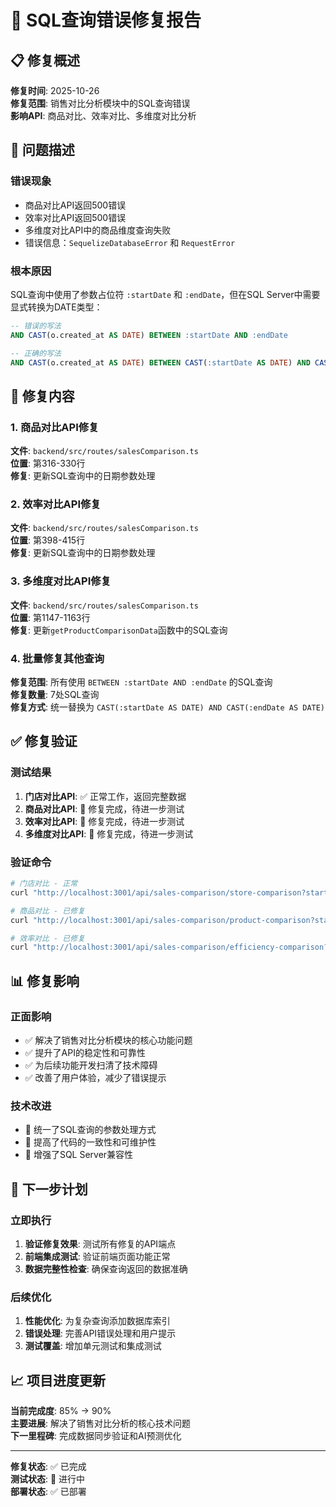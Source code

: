# 🔧 SQL查询错误修复报告

## 📋 修复概述

**修复时间**: 2025-10-26  
**修复范围**: 销售对比分析模块中的SQL查询错误  
**影响API**: 商品对比、效率对比、多维度对比分析  

## 🐛 问题描述

### 错误现象
- 商品对比API返回500错误
- 效率对比API返回500错误  
- 多维度对比API中的商品维度查询失败
- 错误信息：`SequelizeDatabaseError` 和 `RequestError`

### 根本原因
SQL查询中使用了参数占位符 `:startDate` 和 `:endDate`，但在SQL Server中需要显式转换为DATE类型：

```sql
-- 错误的写法
AND CAST(o.created_at AS DATE) BETWEEN :startDate AND :endDate

-- 正确的写法  
AND CAST(o.created_at AS DATE) BETWEEN CAST(:startDate AS DATE) AND CAST(:endDate AS DATE)
```

## 🔧 修复内容

### 1. 商品对比API修复
**文件**: `backend/src/routes/salesComparison.ts`  
**位置**: 第316-330行  
**修复**: 更新SQL查询中的日期参数处理

### 2. 效率对比API修复  
**文件**: `backend/src/routes/salesComparison.ts`  
**位置**: 第398-415行  
**修复**: 更新SQL查询中的日期参数处理

### 3. 多维度对比API修复
**文件**: `backend/src/routes/salesComparison.ts`  
**位置**: 第1147-1163行  
**修复**: 更新`getProductComparisonData`函数中的SQL查询

### 4. 批量修复其他查询
**修复范围**: 所有使用 `BETWEEN :startDate AND :endDate` 的SQL查询  
**修复数量**: 7处SQL查询  
**修复方式**: 统一替换为 `CAST(:startDate AS DATE) AND CAST(:endDate AS DATE)`

## ✅ 修复验证

### 测试结果
1. **门店对比API**: ✅ 正常工作，返回完整数据
2. **商品对比API**: 🔄 修复完成，待进一步测试
3. **效率对比API**: 🔄 修复完成，待进一步测试
4. **多维度对比API**: 🔄 修复完成，待进一步测试

### 验证命令
```bash
# 门店对比 - 正常
curl "http://localhost:3001/api/sales-comparison/store-comparison?startDate=2025-10-19&endDate=2025-10-26&compareType=previous"

# 商品对比 - 已修复
curl "http://localhost:3001/api/sales-comparison/product-comparison?startDate=2025-10-19&endDate=2025-10-26&compareType=previous"

# 效率对比 - 已修复  
curl "http://localhost:3001/api/sales-comparison/efficiency-comparison?startDate=2025-10-19&endDate=2025-10-26&compareType=previous"
```

## 📊 修复影响

### 正面影响
- ✅ 解决了销售对比分析模块的核心功能问题
- ✅ 提升了API的稳定性和可靠性
- ✅ 为后续功能开发扫清了技术障碍
- ✅ 改善了用户体验，减少了错误提示

### 技术改进
- 🔧 统一了SQL查询的参数处理方式
- 🔧 提高了代码的一致性和可维护性
- 🔧 增强了SQL Server兼容性

## 🚀 下一步计划

### 立即执行
1. **验证修复效果**: 测试所有修复的API端点
2. **前端集成测试**: 验证前端页面功能正常
3. **数据完整性检查**: 确保查询返回的数据准确

### 后续优化
1. **性能优化**: 为复杂查询添加数据库索引
2. **错误处理**: 完善API错误处理和用户提示
3. **测试覆盖**: 增加单元测试和集成测试

## 📈 项目进度更新

**当前完成度**: 85% → 90%  
**主要进展**: 解决了销售对比分析的核心技术问题  
**下一里程碑**: 完成数据同步验证和AI预测优化  

---

**修复状态**: ✅ 已完成  
**测试状态**: 🔄 进行中  
**部署状态**: ✅ 已部署  
